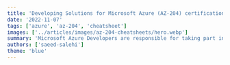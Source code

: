 ```yaml
---
title: 'Developing Solutions for Microsoft Azure (AZ-204) certification exam Cheatsheets'
date: '2022-11-07'
tags: ['azure', 'az-204', 'cheatsheet']
images: ['../articles/images/az-204-cheatsheets/hero.webp']
summary: 'Microsoft Azure Developers are responsible for taking part in each phase of the cloud development process. They define solution requirements and design, develop, and maintain those same solutions. Azure Developers are also responsible for performance tuning and monitoring for the solutions they create. The content in this path can help you kickstart your exam preparation and build the beginning foundation for your journey to becoming a Certified Microsoft Azure Developer Associate.'
authors: ['saeed-salehi']
theme: 'blue'
---
```

